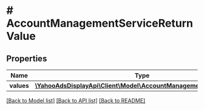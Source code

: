 # # AccountManagementServiceReturnValue

## Properties

Name | Type | Description | Notes
------------ | ------------- | ------------- | -------------
**values** | [**\YahooAdsDisplayApi\Client\Model\AccountManagementServiceValue[]**](AccountManagementServiceValue.md) |  | [optional]

[[Back to Model list]](../../README.md#models) [[Back to API list]](../../README.md#endpoints) [[Back to README]](../../README.md)
